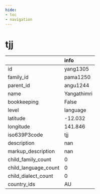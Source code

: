 ```yaml
---
hide:
- toc
- navigation
---
```

# tjj
|                      | info        |
|:---------------------|:------------|
| id                   | yang1305    |
| family_id            | pama1250    |
| parent_id            | angu1244    |
| name                 | Yangathimri |
| bookkeeping          | False       |
| level                | language    |
| latitude             | -12.032     |
| longitude            | 141.846     |
| iso639P3code         | tjj         |
| description          | nan         |
| markup_description   | nan         |
| child_family_count   | 0           |
| child_language_count | 0           |
| child_dialect_count  | 0           |
| country_ids          | AU          |